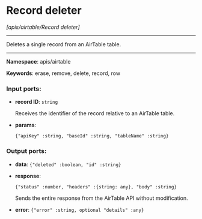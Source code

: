 # Record deleter

_[apis/airtable/Record deleter]_

---

Deletes a single record from an AirTable table.

---

__Namespace__: apis/airtable

__Keywords__: erase, remove, delete, record, row

### Input ports:

* __record ID__: ` string `

    Receives the identifier of the record relative to an AirTable table.


* __params__: 
    ```
    {"apiKey" :string, "baseId" :string, "tableName" :string}
    ```

### Output ports:

* __data__: ` {"deleted" :boolean, "id" :string} `


* __response__: 
    ```
    {"status" :number, "headers" :{string: any}, "body" :string}
    ```

    Sends the entire response from the AirTable API without modification.


* __error__: ` {"error" :string, optional "details" :any} `

